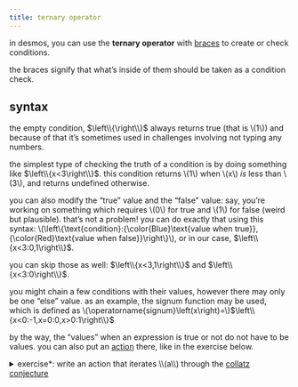 ```yaml
---
title: ternary operator
---
```


in desmos, you can use the **ternary operator** with [braces](brace) to create or check conditions.

the braces signify that what’s inside of them should be taken as a condition check.

## syntax

the empty condition, $\left\\{\right\\}$ always returns true (that is \\(1\\)) and because of that it’s sometimes used in challenges involving not typing any numbers.

the simplest type of checking the truth of a condition is by doing something like $\left\\{x<3\right\\}$. this condition returns \\(1\\) when \\(x\\) *is* less than \\(3\\), and returns undefined otherwise.

you can also modify the “true” value and the “false” value: say, you’re working on something which requires \\(0\\) for true and \\(1\\) for false (weird but plausible). that’s not a problem! you can do exactly that using this syntax: \\(\left\\{\text{condition}:{\color{Blue}\text{value when true}},{\color{Red}\text{value when false}}\right\\}\\), or in our case, $\left\\{x<3:0,1\right\\}$.

you can skip those as well: $\left\\{x<3,1\right\\}$ and $\left\\{x<3:0\right\\}$.

you might chain a few conditions with their values, however there may only be one “else” value. as an example, the signum function may be used, which is defined as \\(\operatorname{signum}\left(x\right)=\\)$\left\\{x<0:-1,x=0:0,x>0:1\right\\}$

by the way, the “values” when an expression is true or not do not have to be values. you can also put an [action](actions) there, like in the exercise below.

<details>
  <summary>exercise*: write an action that iterates \\(a\\) through the <a href="https://en.wikipedia.org/wiki/Collatz_conjecture">collatz conjecture</a></summary>
  answer:
  $$\left\{\operatorname{mod}\left(a,2\right)=0:a\to\frac{a}{2},\operatorname{mod}\left(a,2\right)=1:a\to3a+1\right\}$$
</details>
